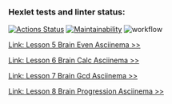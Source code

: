 ### Hexlet tests and linter status:
[![Actions Status](https://github.com/evdokimoww/frontend-project-lvl1/workflows/hexlet-check/badge.svg)](https://github.com/evdokimoww/frontend-project-lvl1/actions)
[![Maintainability](https://api.codeclimate.com/v1/badges/416b67c1c3c63fa11448/maintainability)](https://codeclimate.com/github/evdokimoww/frontend-project-lvl1/maintainability)
![workflow](https://github.com/evdokimoww/frontend-project-lvl1/actions/workflows/github-actions.yml/badge.svg)

[Link: Lesson 5 Brain Even Asciinema >>](https://asciinema.org/a/NUMo0k7S2iuyhL8YAqtOCsQJD)

[Link: Lesson 6 Brain Calc Asciinema >>](https://asciinema.org/a/Dts5XuNAikcT9B63gWccS7dC1)

[Link: Lesson 7 Brain Gcd Asciinema >>](https://asciinema.org/a/akbmCjlc0CaQKlIPgYR655NwF)

[Link: Lesson 8 Brain Progression Asciinema >>](https://asciinema.org/a/EXnEIQppKpJ8wcOGFrK7D8UkF)